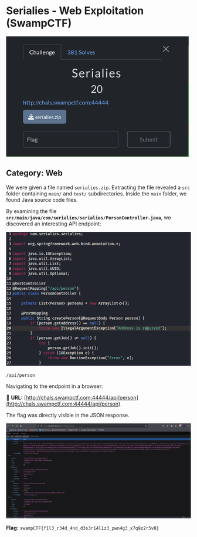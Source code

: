 
# Serialies - Web Exploitation (SwampCTF)

![Description of Image](images/Screenshot_2025-04-03_13-09-00.png)

## Category: Web  

We were given a file named `serialies.zip`. Extracting the file revealed a `src` folder containing `main/` and `test/` subdirectories. Inside the `main` folder, we found Java source code files.  

By examining the file **`src/main/java/com/serialies/serialies/PersonController.java`**, we discovered an interesting API endpoint:  

![api Screenshot](images/apiperson.png)  

```
/api/person
```

Navigating to the endpoint in a browser:

🔗 **URL:** [http://chals.swampctf.com:44444/api/person](http://chals.swampctf.com:44444/api/person)  

The flag was directly visible in the JSON response. 

![Flag Screenshot](images/flagserialies.png.png)  

 **Flag:** `swampCTF{f1l3_r34d_4nd_d3s3r14l1z3_pwn4g3_x7q9z2r5v8}`  
